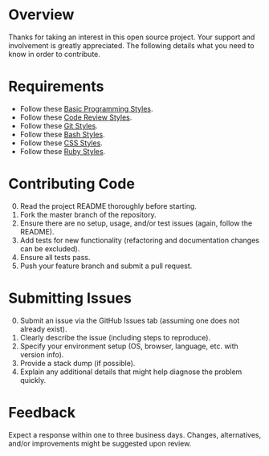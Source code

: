 
# Overview

Thanks for taking an interest in this open source project. Your support and involvement is greatly appreciated. The following details what you need to know in order to contribute.

# Requirements

- Follow these [Basic Programming Styles](https://github.com/bkuhlmann/style_guides/blob/master/programming/basic.md).
- Follow these [Code Review Styles](https://github.com/bkuhlmann/style_guides/blob/master/programming/code_reviews.md).
- Follow these [Git Styles](https://github.com/bkuhlmann/style_guides/blob/master/programming/git.md).
- Follow these [Bash Styles](https://github.com/bkuhlmann/style_guides/blob/master/programming/languages/bash.md).
- Follow these [CSS Styles](https://github.com/bkuhlmann/style_guides/blob/master/programming/languages/css.md).
- Follow these [Ruby Styles](https://github.com/bkuhlmann/style_guides/blob/master/programming/languages/ruby/ruby.md).

# Contributing Code

0. Read the project README thoroughly before starting.
0. Fork the master branch of the repository.
0. Ensure there are no setup, usage, and/or test issues (again, follow the README).
0. Add tests for new functionality (refactoring and documentation changes can be excluded).
0. Ensure all tests pass.
0. Push your feature branch and submit a pull request.

# Submitting Issues

0. Submit an issue via the GitHub Issues tab (assuming one does not already exist).
0. Clearly describe the issue (including steps to reproduce).
0. Specify your environment setup (OS, browser, language, etc. with version info).
0. Provide a stack dump (if possible).
0. Explain any additional details that might help diagnose the problem quickly.

# Feedback

Expect a response within one to three business days. Changes, alternatives, and/or improvements might be suggested upon review.
